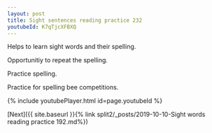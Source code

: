 ```yaml
---
layout: post
title: Sight sentences reading practice 232
youtubeId: K7qTjcXFBXQ
---
```

 
 
Helps to learn sight words and their spelling.

Opportunitiy to repeat the spelling. 

Practice spelling. 
 
Practice for spelling bee competitions. 
 
{% include youtubePlayer.html id=page.youtubeId %}
 
 

[Next]({{ site.baseurl }}{% link  split2/_posts/2019-10-10-Sight words reading practice 192.md%})
 
